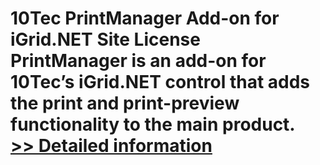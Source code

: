 # 10Tec PrintManager Add-on for iGrid.NET Site License<br />PrintManager is an add-on for 10Tec’s iGrid.NET control that adds the print and print-preview functionality to the main product.<br />[>> Detailed information](https://secure.shareit.com/shareit/product.html?productid=300627448&affiliateid=200057808)